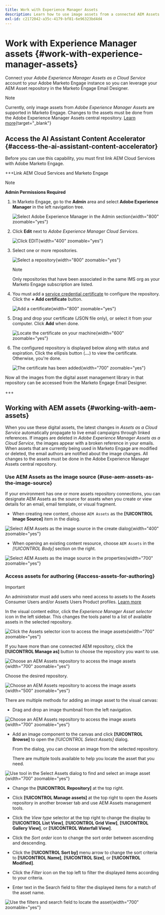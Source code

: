 ```yaml
---
title: Work with Experience Manager Assets
description: Learn how to use image assets from a connected AEM Assets repository when authoring content in Adobe Marketo Engage.
exl-id: c2172042-a35c-4179-bf81-6e96323bd4d4
---
```

# Work with Experience Manager assets {#work-with-experience-manager-assets}

Connect your _Adobe Experience Manager Assets as a Cloud Service_ account to your Adobe Marketo Engage instance so you can leverage your AEM Asset repository in the Marketo Engage Email Designer.

>[!NOTE]
>
>Currently, only image assets from _Adobe Experience Manager Assets_ are supported in Marketo Engage. Changes to the assets must be done from the Adobe Experience Manager Assets central repository. [Learn more](https://experienceleague.adobe.com/en/docs/experience-manager-cloud-service/content/assets/manage/manage-digital-assets){target="_blank"}

## Access the AI Assistant Content Accelerator {#access-the-ai-assistant-content-accelerator}

Before you can use this capability, you must first link AEM Cloud Services with Adobe Marketo Engage.

+++Link AEM Cloud Services and Marketo Engage

>[!NOTE]
>
>**Admin Permissions Required**

1. In Marketo Engage, go to the **Admin** area and select **Adobe Experience Manager** in the left navigation tree.

   ![Select Adobe Experience Manager in the Admin section](assets/access-the-ai-assistant-content-accelerator-1.png){width="800" zoomable="yes"}

1. Click **Edit** next to _Adobe Experience Manager Cloud Services_.

   ![Click EDIT](assets/access-the-ai-assistant-content-accelerator-2.png){width="400" zoomable="yes"}

1. Select one or more repositories.

   ![Select a repository](assets/access-the-ai-assistant-content-accelerator-3.png){width="800" zoomable="yes"}

   >[!NOTE]
   >
   >Only repositories that have been associated in the same IMS org as your Marketo Engage subscription are listed.

1. You must add a [service credential certificate](https://experienceleague.adobe.com/en/docs/experience-manager-learn/getting-started-with-aem-headless/authentication/service-credentials) to configure the repository. Click the **+ Add certificate** button.

   ![Add a certificate](assets/access-the-ai-assistant-content-accelerator-4.png){width="800" zoomable="yes"}           

1. Drag and drop your certificate (JSON file only), or select it from your computer. Click **Add** when done.

   ![Locate the certificate on your machine](assets/access-the-ai-assistant-content-accelerator-5.png){width="600" zoomable="yes"}

1. The configured repository is displayed below along with status and expiration. Click the ellipsis button (**...**) to view the certificate. Otherwise, you're done. 

   ![The certificate has been added](assets/access-the-ai-assistant-content-accelerator-6.png){width="700" zoomable="yes"}

Now all the images from the digital asset management library in that repository can be accessed from the Marketo Engage Email Designer.

+++

## Working with AEM assets {#working-with-aem-assets}

When you use these digital assets, the latest changes in _Assets as a Cloud Service_ automatically propagate to live email campaigns through linked references. If images are deleted in _Adobe Experience Manager Assets as a Cloud Service_, the images appear with a broken reference in your emails. When assets that are currently being used in Marketo Engage are modified or deleted, the email authors are notified about the image changes. All changes to the assets must be done in the Adobe Experience Manager Assets central repository.

### Use AEM Assets as the image source {#use-aem-assets-as-the-image-source}

If your environment has one or more assets repository connections, you can designate AEM Assets as the source for assets when you create or view details for an email, email template, or visual fragment.

* When creating new content, choose `AEM Assets` as the **[!UICONTROL Image Source]** item in the dialog.

![Select AEM Assets as the image source in the create dialog](assets/work-with-experience-manager-assets-1.png){width="400" zoomable="yes"}

* When opening an existing content resource, choose `AEM Assets` in the _[!UICONTROL Body]_ section on the right.

![Select AEM Assets as the image source in the properties](assets/work-with-experience-manager-assets-2.png){width="700" zoomable="yes"}

### Access assets for authoring {#access-assets-for-authoring}

>[!IMPORTANT]
>
>An administrator must add users who need access to assets to the Assets Consumer Users and/or Assets Users Product profiles. [Learn more](https://experienceleague.adobe.com/en/docs/experience-manager-cloud-service/content/security/ims-support#managing-products-and-user-access-in-admin-console)

In the visual content editor, click the _Experience Manager Asset selector_ icon in the left sidebar. This changes the tools panel to a list of available assets in the selected repository.

![Click the Assets selector icon to access the image assets](assets/work-with-experience-manager-assets-3.png){width="700" zoomable="yes"}

If you have more than one connected AEM repository, click the **[!UICONTROL Manage as]** button to choose the repository you want to use.

![Choose an AEM Assets repository to access the image assets](assets/work-with-experience-manager-assets-4.png){width="700" zoomable="yes"}

Choose the desired repository.

![Choose an AEM Assets repository to access the image assets](assets/work-with-experience-manager-assets-5.png){width="500" zoomable="yes"}

There are multiple methods for adding an image asset to the visual canvas:

* Drag and drop an image thumbnail from the left navigation.

![Choose an AEM Assets repository to access the image assets](assets/work-with-experience-manager-assets-6.png){width="700" zoomable="yes"}

* Add an image component to the canvas and click **[!UICONTROL Browse]** to open the _[!UICONTROL Select Assets]_ dialog. 

   From the dialog, you can choose an image from the selected repository. 
   
   There are multiple tools available to help you locate the asset that you need.

![Use tool in the Select Assets dialog to find and select an image asset](assets/work-with-experience-manager-assets-7.png){width="700" zoomable="yes"}
   
* Change the **[!UICONTROL Repository]** at the top right.

* Click **[!UICONTROL Manage assets]** at the top right to open the Assets repository in another browser tab and use AEM Assets management tools.

* Click the _View type_ selector at the top right to change the display to **[!UICONTROL List View]**, **[!UICONTROL Grid View]**, **[!UICONTROL Gallery View]**, or **[!UICONTROL Waterfall View]**.

* Click the _Sort order_ icon to change the sort order between ascending and descending.

* Click the **[!UICONTROL Sort by]** menu arrow to change the sort criteria to **[!UICONTROL Name]**, **[!UICONTROL Size]**, or **[!UICONTROL Modified]**.

* Click the _Filter_ icon on the top left to filter the displayed items according to your criteria.

* Enter text in the Search field to filter the displayed items for a match of the asset name.

![Use the filters and search field to locate the asset](assets/work-with-experience-manager-assets-8.png){width="700" zoomable="yes"}

